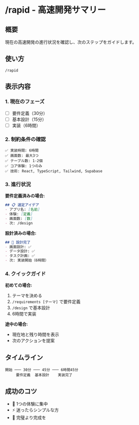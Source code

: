 # /rapid - 高速開発サマリー

## 概要
現在の高速開発の進行状況を確認し、次のステップをガイドします。

## 使い方
```
/rapid
```

## 表示内容

### 1. 現在のフェーズ
- [ ] 要件定義（30分）
- [ ] 基本設計（15分）
- [ ] 実装（6時間）

### 2. 制約条件の確認
```
✅ 実装時間: 6時間
✅ 画面数: 最大3つ
✅ テーブル数: 1-2個
✅ コア体験: 1つのみ
✅ 技術: React, TypeScript, Tailwind, Supabase
```

### 3. 進行状況

**要件定義済みの場合:**
```markdown
## 📋 選定アイデア
- アプリ名: [名前]
- 体験: [定義]
- 画面数: [数]
- 次: /design
```

**設計済みの場合:**
```markdown
## 🎨 設計完了
- 画面設計: ✅
- データ設計: ✅
- タスク計画: ✅
- 次: 実装開始（6時間）
```

### 4. クイックガイド

**初めての場合:**
1. テーマを決める
2. `/requirements [テーマ]` で要件定義
3. `/design` で基本設計
4. 6時間で実装

**途中の場合:**
- 現在地と残り時間を表示
- 次のアクションを提案

## タイムライン
```
開始 ─── 30分 ─── 45分 ─── 6時間45分
     要件定義  基本設計    実装完了
```

## 成功のコツ
- 🎯 1つの体験に集中
- ⚡ 迷ったらシンプルな方
- 🚀 完璧より完成を